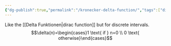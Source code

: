 ```yaml
---
{"dg-publish":true,"permalink":"/kronecker-delta-function/","tags":["digitalsignalbehandling"]}
---
```


Like the [[Delta Funktionen\|dirac function]] but for discrete intervals.
$$\delta(n)=\begin{cases}1 \text{ if } n=0 \\ 0 \text{ otherwise}\end{cases}$$
